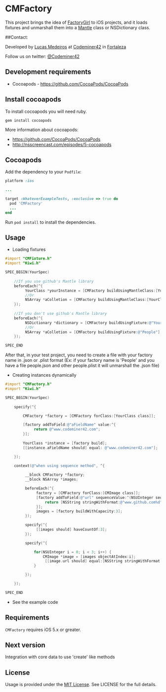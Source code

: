 # CMFactory

This project brings the idea of [FactoryGirl](https://github.com/thoughtbot/factory_girl) to iOS projects, and it loads fixtures and unmarshall them into a [Mantle](https://github.com/github/Mantle) class or NSDictionary class.

##Contact:

Developed by [Lucas Medeiros](https://www.twitter.com/aspmedeiros) at [Codeminer42](http://www.codeminer42.com) in [Fortaleza](http://goo.gl/maps/EIAxy)

Follow us on twitter: [@Codeminer42](https://twitter.com/Codeminer42)

## Development requirements

* Cocoapods - https://github.com/CocoaPods/CocoaPods

## Install cocoapods

To install cocoapods you will need ruby.

	gem install cocoapods
	
More information about cocoapods:

* https://github.com/CocoaPods/CocoaPods
* http://nsscreencast.com/episodes/5-cocoapods

## Cocoapods

Add the dependency to your `Podfile`:

```ruby
platform :ios

...

target :WhateverExampleTests, :exclusive => true do
  pod 'CMFactory'
  ...
end

```
Run `pod install` to install the dependencies.

## Usage

* Loading fixtures

```objective-c
#import "CMFixture.h"
#import "Kiwi.h"

SPEC_BEGIN(YourSpec)
	
	//If you use github's Mantle library                    
	beforeEach(^{
	     YourClass *yourInstance = [CMFactory buildUsingMantleClass:[YourClass class] fromFixture:@"YourClass"];
		 //Or
		 NSArray *aColletion = [CMFactory buildUsingMantleClass:[YourClass class] fromFixture:@"People"];
	});
	
	//If you don't use github's Mantle library
	beforeEach(^{
	     NSDictionary *dictionary = [CMFactory buildUsingFixture:@"YourClass"];
		 //Or
		 NSArray *aColletion = [CMFactory buildUsingFixture:@"People"];
	});

SPEC_END

```
After that, in your test project, you need to create a file with your factory name in .json or .plist format
(Ex: if your factory name is 'People' and you have a file people.json and other people.plist it will unmarshall the .json file)

* Creating instances dynamically

```objective-c
#import "CMFactory.h"
#import "Kiwi.h"

SPEC_BEGIN(YourSpec)
	
	specify(^{

		CMFactory *factory = [CMFactory forClass:[YourClass class]];

	    [factory addToField:@"aFieldName" value:^{
	         return @"www.codeminer42.com";
	    }];
	
		YourClass *instance = [factory build];
		[[instance.aFieldName should] equal: @"www.codeminer42.com"];

	});
	
	context(@"when using sequence method", ^{

		 __block CMFactory *factory;
		 __block NSArray *images;

	     beforeEach(^{
	          factory = [CMFactory forClass:[CMImage class]];
	          [factory addToField:@"url" sequenceValue:^(NSUInteger sequence) {
	              return [NSString stringWithFormat:@"www.github.com%d", sequence];
	          }];
	          images = [factory buildWithCapacity:3];
	     });

	     specify(^{
	          [[images should] haveCountOf:3];
	     });

	     specify(^{

	         for(NSUInteger i = 0; i < 3; i++) {
	             CMImage *image = [images objectAtIndex:i];
	              [[image.url should] equal:[NSString stringWithFormat:@"www.github.com%d", i]];
	         }

	     });

	});

SPEC_END

```

* See the example code

## Requirements

`CMFactory` requires iOS 5.x or greater.

## Next version

Integration with core data to use 'create' like methods

## License

Usage is provided under the [MIT License](http://http://opensource.org/licenses/mit-license.php).  See LICENSE for the full details.


